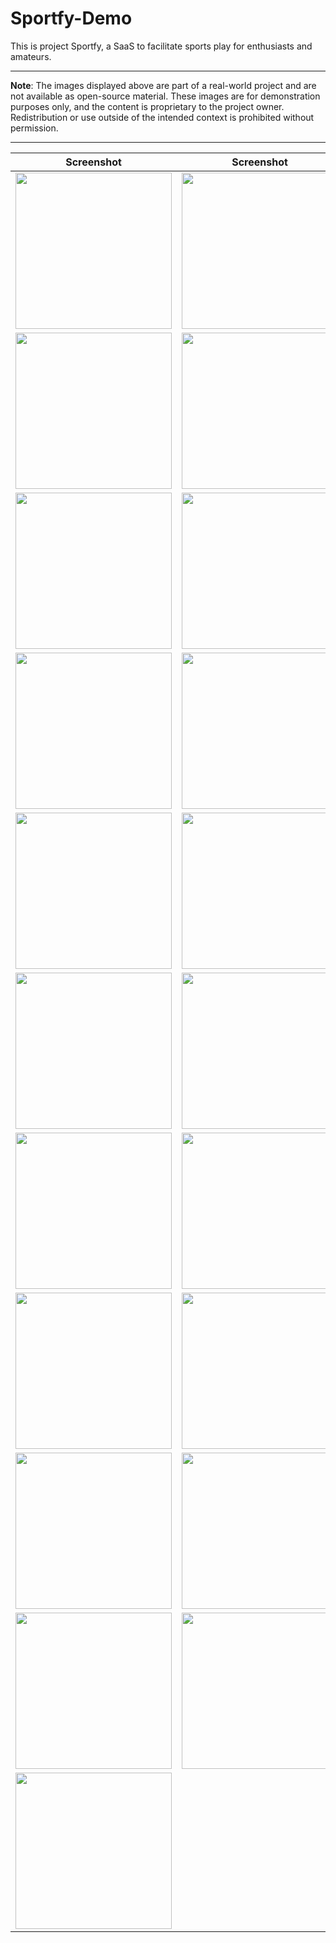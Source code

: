 # Sportfy-Demo

This is project Sportfy, a SaaS to facilitate sports play for enthusiasts and amateurs. 

---

**Note**: The images displayed above are part of a real-world project and are not available as open-source material. These images are for demonstration purposes only, and the content is proprietary to the project owner. Redistribution or use outside of the intended context is prohibited without permission.

---


| Screenshot | Screenshot | Screenshot |
|:---------:|:---------:|:---------:|
| <img src="./dark/0.png" width="250"> | <img src="./dark/1.png" width="250"> | <img src="./dark/2.png" width="250">
| <img src="./dark/3.png" width="250"> | <img src="./dark/4.png" width="250"> | <img src="./dark/5.png" width="250">
| <img src="./dark/6.png" width="250"> | <img src="./dark/7.png" width="250"> | <img src="./dark/8.png" width="250">
| <img src="./dark/9.png" width="250"> | <img src="./dark/10.png" width="250"> | <img src="./dark/11.png" width="250">
| <img src="./dark/12.png" width="250"> | <img src="./dark/13.png" width="250"> | <img src="./dark/14.png" width="250">
| <img src="./dark/15.png" width="250"> | <img src="./dark/16.png" width="250"> | <img src="./dark/17.png" width="250">
| <img src="./dark/18.png" width="250"> | <img src="./dark/19.png" width="250"> | <img src="./dark/20.png" width="250">
| <img src="./dark/21.png" width="250"> | <img src="./dark/22.png" width="250"> | <img src="./dark/23.png" width="250">
| <img src="./dark/24.png" width="250"> | <img src="./dark/25.png" width="250"> | <img src="./dark/26.png" width="250">
| <img src="./dark/27.png" width="250"> | <img src="./dark/28.png" width="250"> | <img src="./dark/29.png" width="250">
| <img src="./dark/30.png" width="250"> | | 

